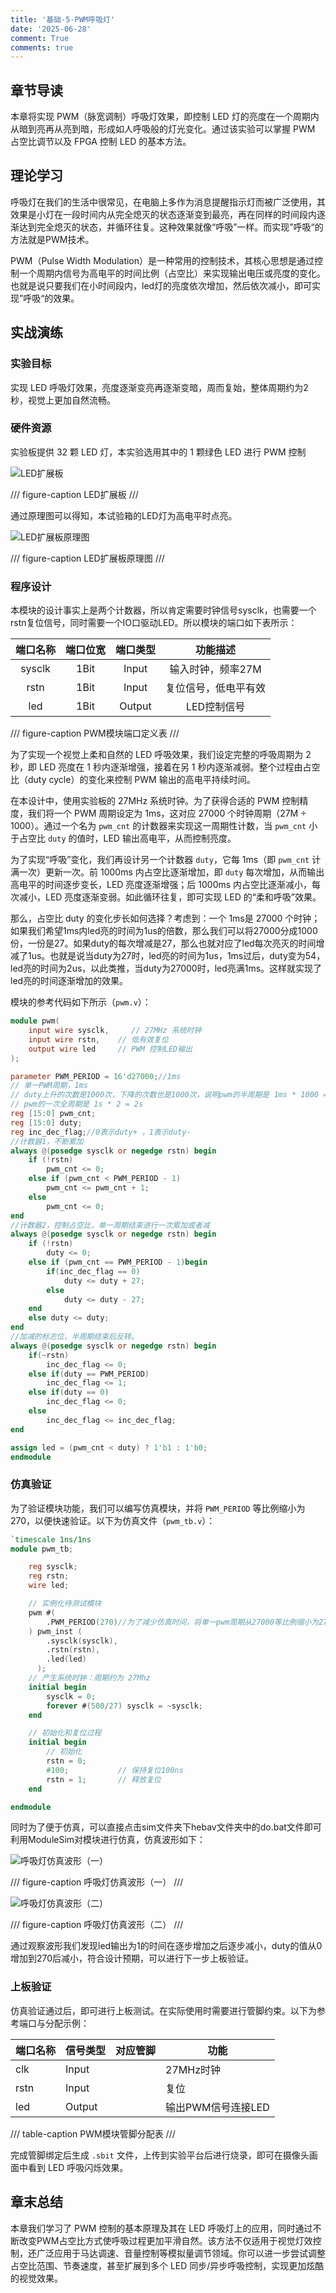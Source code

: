 ```yaml
---
title: '基础-5-PWM呼吸灯'
date: '2025-06-28'
comment: True
comments: true
---
```


## 章节导读

本章将实现 PWM（脉宽调制）呼吸灯效果，即控制 LED 灯的亮度在一个周期内从暗到亮再从亮到暗，形成如人呼吸般的灯光变化。通过该实验可以掌握 PWM 占空比调节以及 FPGA 控制 LED 的基本方法。

## 理论学习

呼吸灯在我们的生活中很常见，在电脑上多作为消息提醒指示灯而被广泛使用，其效果是小灯在一段时间内从完全熄灭的状态逐渐变到最亮，再在同样的时间段内逐渐达到完全熄灭的状态，并循环往复。这种效果就像“呼吸”一样。而实现”呼吸“的方法就是PWM技术。

PWM（Pulse Width Modulation）是一种常用的控制技术，其核心思想是通过控制一个周期内信号为高电平的时间比例（占空比）来实现输出电压或亮度的变化。也就是说只要我们在小时间段内，led灯的亮度依次增加，然后依次减小，即可实现”呼吸“的效果。



## 实战演练

### 实验目标

实现 LED 呼吸灯效果，亮度逐渐变亮再逐渐变暗，周而复始，整体周期约为2秒，视觉上更加自然流畅。

### 硬件资源

实验板提供 32 颗 LED 灯，本实验选用其中的 1 颗绿色 LED 进行 PWM 控制

![LED扩展板](images/05_1.png)

/// figure-caption 
LED扩展板
///

通过原理图可以得知，本试验箱的LED灯为高电平时点亮。

![LED扩展板原理图](images/05_2.png)

/// figure-caption
LED扩展板原理图
///

### 程序设计

本模块的设计事实上是两个计数器，所以肯定需要时钟信号sysclk，也需要一个rstn复位信号，同时需要一个IO口驱动LED。所以模块的端口如下表所示：

| 端口名称 | 端口位宽               | 端口类型           |功能描述|
|:----------:|:----:|:----:|:--------------------:|
| sysclk | 1Bit | Input | 输入时钟，频率27M |
| rstn | 1Bit | Input | 复位信号，低电平有效 |
| led | 1Bit | Output | LED控制信号 |

/// figure-caption
PWM模块端口定义表
///

为了实现一个视觉上柔和自然的 LED 呼吸效果，我们设定完整的呼吸周期为 2 秒，即 LED 亮度在 1 秒内逐渐增强，接着在另 1 秒内逐渐减弱。整个过程由占空比（duty cycle）的变化来控制 PWM 输出的高电平持续时间。

在本设计中，使用实验板的 27MHz 系统时钟。为了获得合适的 PWM 控制精度，我们将一个 PWM 周期设定为 1ms，这对应 27000 个时钟周期（27M ÷ 1000）。通过一个名为 `pwm_cnt` 的计数器来实现这一周期性计数，当 `pwm_cnt` 小于占空比 `duty` 的值时，LED 输出高电平，从而控制亮度。

为了实现“呼吸”变化，我们再设计另一个计数器 `duty`，它每 1ms（即 `pwm_cnt` 计满一次）更新一次。前 1000ms 内占空比逐渐增加，即 `duty` 每次增加，从而输出高电平的时间逐步变长，LED 亮度逐渐增强；后 1000ms 内占空比逐渐减小，每次减小，LED 亮度逐渐变弱。如此循环往复，即可实现 LED 的“柔和呼吸”效果。

那么，占空比 duty 的变化步长如何选择？考虑到：一个 1ms是 27000 个时钟；如果我们希望1ms内led亮的时间为1us的倍数，那么我们可以将27000分成1000份，一份是27。如果duty的每次增减是27，那么也就对应了led每次亮灭的时间增减了1us。也就是说当duty为27时，led亮的时间为1us，1ms过后，duty变为54，led亮的时间为2us，以此类推，当duty为27000时，led亮满1ms。这样就实现了led亮的时间逐渐增加的效果。

模块的参考代码如下所示（`pwm.v`）：

```verilog
module pwm(
    input wire sysclk,     // 27MHz 系统时钟
    input wire rstn,    // 低有效复位
    output wire led     // PWM 控制LED输出
);

parameter PWM_PERIOD = 16'd27000;//1ms
// 单一PWM周期，1ms
// duty上升的次数是1000次，下降的次数也是1000次，说明pwm的半周期是 1ms * 1000 = 1s
// pwm的一次全周期是 1s * 2 = 2s
reg [15:0] pwm_cnt;
reg [15:0] duty;
reg inc_dec_flag;//0表示duty+ ，1表示duty-
//计数器1，不断累加
always @(posedge sysclk or negedge rstn) begin
    if (!rstn)
        pwm_cnt <= 0;
    else if (pwm_cnt < PWM_PERIOD - 1)
        pwm_cnt <= pwm_cnt + 1;
    else
        pwm_cnt <= 0;
end
//计数器2，控制占空比，单一周期结束进行一次累加或者减
always @(posedge sysclk or negedge rstn) begin
    if (!rstn)
        duty <= 0;
    else if (pwm_cnt == PWM_PERIOD - 1)begin
        if(inc_dec_flag == 0)
            duty <= duty + 27;
        else 
            duty <= duty - 27;
    end
    else duty <= duty;
end
//加减的标志位，半周期结束后反转。
always @(posedge sysclk or negedge rstn) begin
    if(~rstn)
        inc_dec_flag <= 0;
    else if(duty == PWM_PERIOD)
        inc_dec_flag <= 1;
    else if(duty == 0)
        inc_dec_flag <= 0;
    else 
        inc_dec_flag <= inc_dec_flag;
end

assign led = (pwm_cnt < duty) ? 1'b1 : 1'b0;
endmodule
```

### 仿真验证

为了验证模块功能，我们可以编写仿真模块，并将 `PWM_PERIOD` 等比例缩小为270，以便快速验证。以下为仿真文件（`pwm_tb.v`）：

```verilog
`timescale 1ns/1ns
module pwm_tb;

    reg sysclk;
    reg rstn;
    wire led;

    // 实例化待测试模块
    pwm #(
        .PWM_PERIOD(270)//为了减少仿真时间，将单一pwm周期从27000等比例缩小为270
    ) pwm_inst (
        .sysclk(sysclk),
        .rstn(rstn),
        .led(led)
      );
    // 产生系统时钟：周期约为 27Mhz
    initial begin
        sysclk = 0;
        forever #(500/27) sysclk = ~sysclk;
    end

    // 初始化和复位过程
    initial begin
        // 初始化
        rstn = 0;
        #100;           // 保持复位100ns
        rstn = 1;       // 释放复位
    end

endmodule
```

同时为了便于仿真，可以直接点击sim文件夹下hebav文件夹中的do.bat文件即可利用ModuleSim对模块进行仿真，仿真波形如下：

![呼吸灯仿真波形（一）](images/05_3.png)

/// figure-caption
呼吸灯仿真波形（一）
///

![呼吸灯仿真波形（二）](images/05_4.png)

/// figure-caption
呼吸灯仿真波形（二）
///

通过观察波形我们发现led输出为1的时间在逐步增加之后逐步减小，duty的值从0增加到270后减小，符合设计预期，可以进行下一步上板验证。

### 上板验证

仿真验证通过后，即可进行上板测试。在实际使用时需要进行管脚约束。以下为参考端口与分配示例：

| 端口名称 | 信号类型 | 对应管脚 | 功能               |
| -------- | -------- | -------- | ------------------ |
| clk      | Input    |          | 27MHz时钟          |
| rstn     | Input    |          | 复位               |
| led      | Output   |          | 输出PWM信号连接LED |

/// table-caption
PWM模块管脚分配表
///

完成管脚绑定后生成 `.sbit` 文件，上传到实验平台后进行烧录，即可在摄像头画面中看到 LED 呼吸闪烁效果。

## 章末总结

本章我们学习了 PWM 控制的基本原理及其在 LED 呼吸灯上的应用，同时通过不断改变PWM占空比方式使呼吸过程更加平滑自然。该方法不仅适用于视觉灯效控制，还广泛应用于马达调速、音量控制等模拟量调节领域。你可以进一步尝试调整占空比范围、节奏速度，甚至扩展到多个 LED 同步/异步呼吸控制，实现更加炫酷的视觉效果。